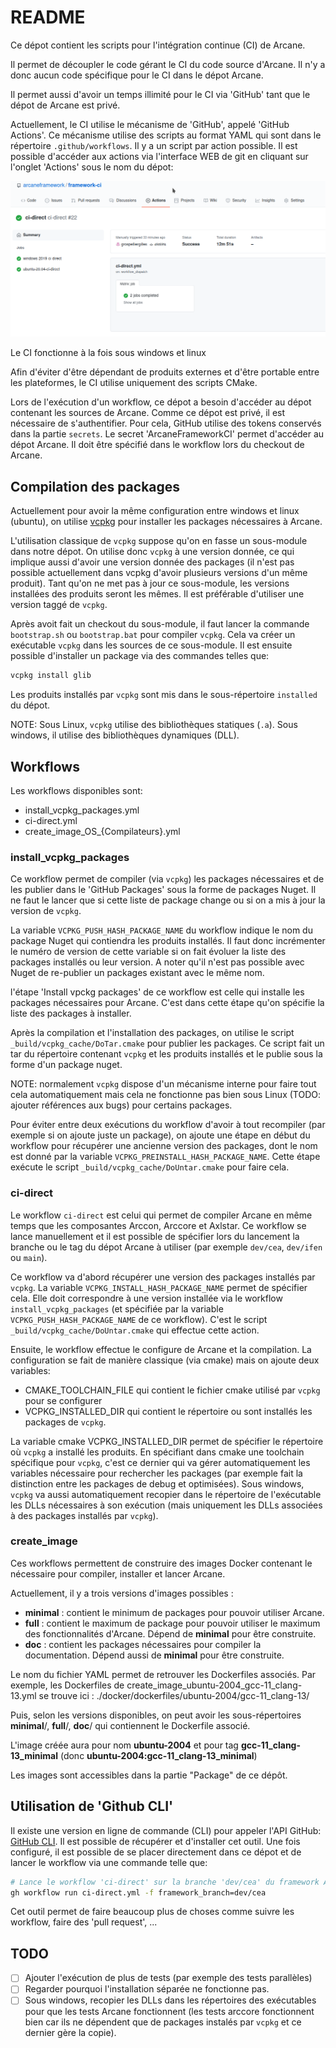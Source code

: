 # README

Ce dépot contient les scripts pour l'intégration continue (CI) de Arcane.

Il permet de découpler le code gérant le CI du code source
d'Arcane. Il n'y a donc aucun code spécifique pour le CI dans le dépot
Arcane.

Il permet aussi d'avoir un temps illimité pour le CI via 'GitHub' tant
que le dépot de Arcane est privé.

Actuellement, le CI utilise le mécanisme de 'GitHub', appelé 'GitHub
Actions'. Ce mécanisme utilise des scripts au format YAML qui sont dans
le répertoire `.github/workflows`. Il y a un script par action
possible. Il est possible d'accéder aux actions via l'interface WEB de
git en cliquant sur l'onglet 'Actions' sous le nom du dépot:

<img src="./docs/action_screenshot.png" />

Le CI fonctionne à la fois sous windows et linux

Afin d'éviter d'être dépendant de produits externes et d'être portable
entre les plateformes, le CI utilise uniquement des scripts CMake.

Lors de l'exécution d'un workflow, ce dépot a besoin d'accéder au
dépot contenant les sources de Arcane. Comme ce dépot est privé, il
est nécessaire de s'authentifier. Pour cela, GitHub utilise des tokens
conservés dans la partie `secrets`. Le secret 'ArcaneFrameworkCI'
permet d'accéder au dépot Arcane. Il doit être spécifié dans le
workflow lors du checkout de Arcane.

## Compilation des packages

Actuellement pour avoir la même configuration entre windows et linux
(ubuntu), on utilise [vcpkg](https://vcpkg.io) pour installer les
packages nécessaires à Arcane. 

L'utilisation classique de `vcpkg` suppose qu'on en fasse un
sous-module dans notre dépot. On utilise donc `vcpkg` à une version
donnée, ce qui implique aussi d'avoir une version donnée des packages
(il n'est pas possible actuellement dans vcpkg d'avoir plusieurs
versions d'un même produit). Tant qu'on ne met pas à jour ce
sous-module, les versions installées des produits seront les mêmes. Il
est préférable d'utiliser une version taggé de `vcpkg`. 

Après avoit fait un checkout du sous-module, il faut lancer la
commande `bootstrap.sh` ou `bootstrap.bat` pour compiler `vcpkg`. Cela
va créer un exécutable `vcpkg` dans les sources de ce sous-module. Il
est ensuite possible d'installer un package via des commandes telles
que: 

~~~sh
vcpkg install glib
~~~

Les produits installés par `vcpkg` sont mis dans le sous-répertoire `installed` du dépot.

NOTE: Sous Linux, `vcpkg` utilise des bibliothèques statiques
(`.a`). Sous windows, il utilise des bibliothèques dynamiques (DLL).

## Workflows

Les workflows disponibles sont:

- install_vcpkg_packages.yml
- ci-direct.yml
- create_image_OS_{Compilateurs}.yml

### install_vcpkg_packages

Ce workflow permet de compiler (via `vcpkg`) les packages nécessaires
et de les publier dans le 'GitHub Packages' sous la forme de packages
Nuget. Il ne faut le lancer que si cette liste de package change ou si
on a mis à jour la version de `vcpkg`.

La variable `VCPKG_PUSH_HASH_PACKAGE_NAME` du workflow indique le nom
du package Nuget qui contiendra les produits installés. Il faut donc
incrémenter le numéro de version de cette variable si on fait évoluer
la liste des packages installés ou leur version. A noter qu'il n'est
pas possible avec Nuget de re-publier un packages existant avec le
même nom.

l'étape 'Install vpckg packages' de ce workflow est celle qui installe
les packages nécessaires pour Arcane. C'est dans cette étape qu'on
spécifie la liste des packages à installer.

Après la compilation et l'installation des packages, on utilise le
script `_build/vcpkg_cache/DoTar.cmake` pour publier les packages. Ce
script fait un tar du répertoire contenant `vcpkg` et les produits
installés et le publie sous la forme d'un package nuget.

NOTE: normalement `vcpkg` dispose d'un mécanisme interne pour faire
tout cela automatiquement mais cela ne fonctionne pas bien sous Linux
(TODO: ajouter références aux bugs) pour certains packages.

Pour éviter entre deux exécutions du workflow d'avoir à tout
recompiler (par exemple si on ajoute juste un package), on ajoute une
étape en début du workflow pour récupérer une ancienne version des
packages, dont le nom est donné par la variable
`VCPKG_PREINSTALL_HASH_PACKAGE_NAME`. Cette étape exécute le script
`_build/vcpkg_cache/DoUntar.cmake` pour faire cela.

### ci-direct

Le workflow `ci-direct` est celui qui permet de compiler Arcane en
même temps que les composantes Arccon, Arccore et Axlstar. Ce workflow
se lance manuellement et il est possible de spécifier lors du
lancement la branche ou le tag du dépot Arcane à utiliser (par exemple
`dev/cea`, `dev/ifen` ou `main`).

Ce workflow va d'abord récupérer une version des packages installés
par `vcpkg`. La variable `VCPKG_INSTALL_HASH_PACKAGE_NAME` permet de
spécifier cela. Elle doit correspondre à une version installée via le
workflow `install_vcpkg_packages` (et spécifiée par la variable
`VCPKG_PUSH_HASH_PACKAGE_NAME` de ce workflow). C'est le script
`_build/vcpkg_cache/DoUntar.cmake` qui effectue cette action.

Ensuite, le workflow effectue le configure de Arcane et la
compilation. La configuration se fait de manière classique (via cmake)
mais on ajoute deux variables:

- CMAKE_TOOLCHAIN_FILE qui contient le fichier cmake utilisé par
  `vcpkg` pour se configurer
- VCPKG_INSTALLED_DIR qui contient le répertoire ou sont installés les
  packages de `vcpkg`.

La variable cmake VCPKG_INSTALLED_DIR permet de spécifier le
répertoire où `vcpkg` a installé les produits. En spécifiant dans
cmake une toolchain spécifique pour `vcpkg`, c'est ce dernier qui va
gérer automatiquement les variables nécessaire pour rechercher les
packages (par exemple fait la distinction entre les packages de debug
et optimisées). Sous windows, `vcpkg` va aussi automatiquement
recopier dans le répertoire de l'exécutable les DLLs nécessaires à son
exécution (mais uniquement les DLLs associées à des packages installés
par `vcpkg`).

### create_image

Ces workflows permettent de construire des images Docker contenant le
nécessaire pour compiler, installer et lancer Arcane.

Actuellement, il y a trois versions d'images possibles :
- **minimal** : contient le minimum de packages pour pouvoir utiliser
  Arcane.
- **full** : contient le maximum de package pour pouvoir utiliser le
  maximum des fonctionnalités d'Arcane. Dépend de **minimal** pour être
  construite.
- **doc** : contient les packages nécessaires pour compiler la
  documentation. Dépend aussi de **minimal** pour être construite.

Le nom du fichier YAML permet de retrouver les Dockerfiles associés.
Par exemple, les Dockerfiles de
create_image_ubuntu-2004_gcc-11_clang-13.yml se trouve ici : 
./docker/dockerfiles/ubuntu-2004/gcc-11_clang-13/

Puis, selon les versions disponibles, on peut avoir les sous-répertoires
**minimal**/, **full**/, **doc**/ qui contiennent le Dockerfile associé.

L'image créée aura pour nom **ubuntu-2004** et pour tag
**gcc-11_clang-13_minimal** (donc **ubuntu-2004:gcc-11_clang-13_minimal**)

Les images sont accessibles dans la partie "Package" de ce dépôt.

## Utilisation de 'Github CLI'

Il existe une version en ligne de commande (CLI) pour appeler l'API
GitHub: [GitHub CLI](https://github.com/cli/cli). Il est possible de
récupérer et d'installer cet outil. Une fois configuré, il est
possible de se placer directement dans ce dépot et de lancer le
workflow via une commande telle que:

~~~sh
# Lance le workflow 'ci-direct' sur la branche 'dev/cea' du framework Arcane
gh workflow run ci-direct.yml -f framework_branch=dev/cea
~~~

Cet outil permet de faire beaucoup plus de choses comme suivre les
workflow, faire des 'pull request', ...

## TODO

- [ ] Ajouter l'exécution de plus de tests (par exemple des tests parallèles)
- [ ] Regarder pourquoi l'installation séparée ne fonctionne pas.
- [ ] Sous windows, recopier les DLLs dans les répertoires des
  exécutables pour que les tests Arcane fonctionnent (les tests
  arccore fonctionnent bien car ils ne dépendent que de packages
  instalés par `vcpkg` et ce dernier gère la copie).